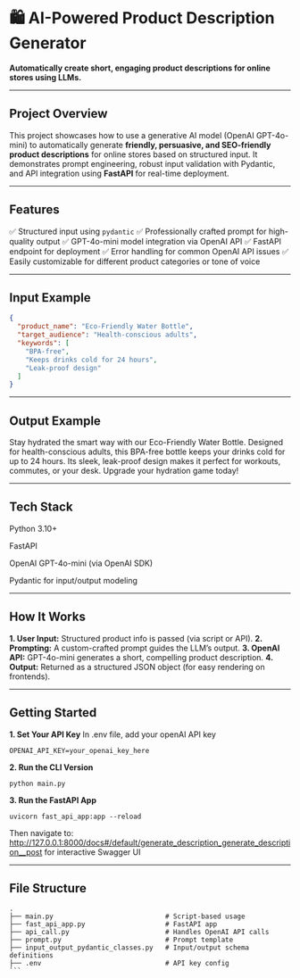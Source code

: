# 🛍️ AI-Powered Product Description Generator

**Automatically create short, engaging product descriptions for online stores using LLMs.**

---

## Project Overview

This project showcases how to use a generative AI model (OpenAI GPT-4o-mini) to automatically generate **friendly, persuasive, and SEO-friendly product descriptions** for online stores based on structured input.
It demonstrates prompt engineering, robust input validation with Pydantic, and API integration using **FastAPI** for real-time deployment.

---

## Features

✅ Structured input using `pydantic`
✅ Professionally crafted prompt for high-quality output
✅ GPT-4o-mini model integration via OpenAI API
✅ FastAPI endpoint for deployment
✅ Error handling for common OpenAI API issues
✅ Easily customizable for different product categories or tone of voice

---

## Input Example

```json
{
  "product_name": "Eco-Friendly Water Bottle",
  "target_audience": "Health-conscious adults",
  "keywords": [
    "BPA-free",
    "Keeps drinks cold for 24 hours",
    "Leak-proof design"
  ]
}
```

---

## Output Example
Stay hydrated the smart way with our Eco-Friendly Water Bottle. Designed for health-conscious adults, this BPA-free bottle keeps your drinks cold for up to 24 hours. Its sleek, leak-proof design makes it perfect for workouts, commutes, or your desk. Upgrade your hydration game today!

---

## Tech Stack
Python 3.10+

FastAPI

OpenAI GPT-4o-mini (via OpenAI SDK)

Pydantic for input/output modeling

---

## How It Works

**1. User Input:** Structured product info is passed (via script or API).
**2. Prompting:** A custom-crafted prompt guides the LLM’s output.
**3. OpenAI API:** GPT-4o-mini generates a short, compelling product description.
**4. Output:** Returned as a structured JSON object (for easy rendering on frontends).

---

## Getting Started

**1. Set Your API Key**
In .env file, add your openAI API key
```console
OPENAI_API_KEY=your_openai_key_here
```

**2. Run the CLI Version**
```console
python main.py
```

**3. Run the FastAPI App**
```console
uvicorn fast_api_app:app --reload
```
Then navigate to:
http://127.0.0.1:8000/docs#/default/generate_description_generate_description__post for interactive Swagger UI

---

## File Structure
````console
.
├── main.py                            # Script-based usage
├── fast_api_app.py                    # FastAPI app
├── api_call.py                        # Handles OpenAI API calls
├── prompt.py                          # Prompt template
├── input_output_pydantic_classes.py   # Input/output schema definitions
├── .env                               # API key config
```